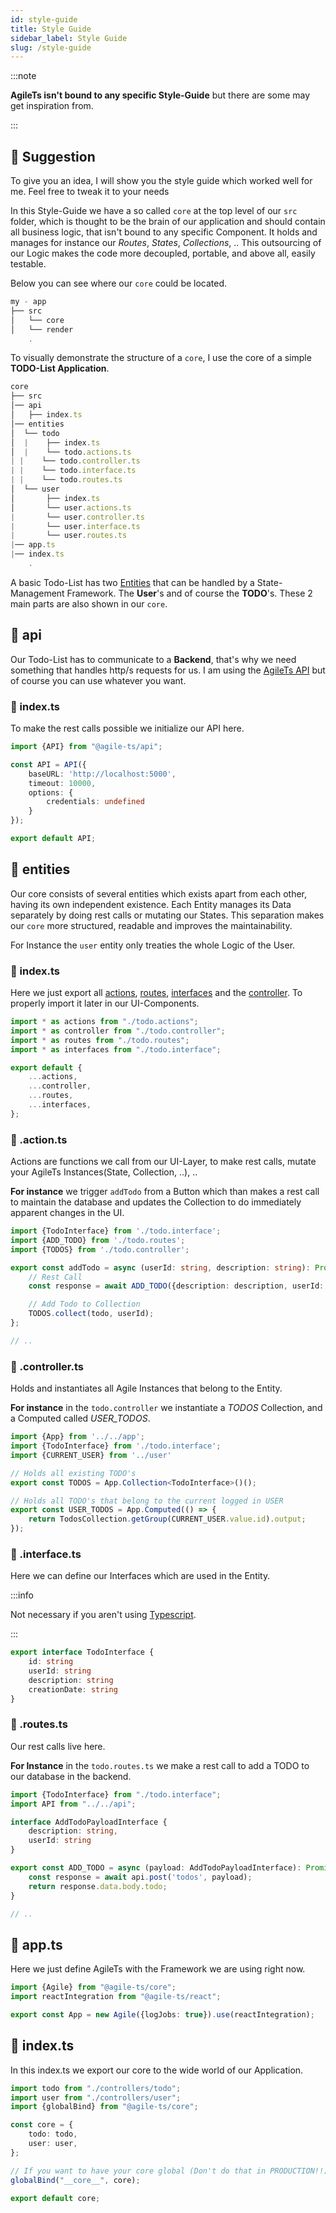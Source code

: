 ```yaml
---
id: style-guide 
title: Style Guide 
sidebar_label: Style Guide 
slug: /style-guide
---
```


:::note

**AgileTs isn't bound to any specific Style-Guide** but there are some may get inspiration from.


:::

## 🚀 Suggestion

To give you an idea, I will show you the style guide which worked well for me. Feel free to tweak it to your needs

In this Style-Guide we have a so called `core` at the top level of our `src` folder, which is thought to be the brain of
our application and should contain all business logic, that isn't bound to any specific Component. It holds and manages
for instance our _Routes_, _States_, _Collections_, .. This outsourcing of our Logic makes the code more decoupled,
portable, and above all, easily testable.

Below you can see where our `core` could be located.

```js {3} title="MyApp"
my - app
├── src
│   └── core
│   └── render
    .
```

To visually demonstrate the structure of a `core`, I use the core of a simple **TODO-List Application**.

```js title="TodoList-Core"
core
├── src
│── api
│   ├── index.ts
│── entities
│  └── todo
│  |    ├── index.ts
│  |    └── todo.actions.ts
| |    └── todo.controller.ts
| |    └── todo.interface.ts
| |    └── todo.routes.ts
│  └── user
│       ├── index.ts
│       └── user.actions.ts
|       └── user.controller.ts
|       └── user.interface.ts
|       └── user.routes.ts
|── app.ts
|── index.ts
    .
```

A basic Todo-List has two [Entities](#📁-entities) that can be handled by a State-Management Framework.
The **User**'s and of course the **TODO**'s. These 2 main parts are also shown in our `core`.

## 📁 api

Our Todo-List has to communicate to a **Backend**, that's why we need something that handles http/s requests for us. I
am using the [AgileTs API](../packages/api/Introduction.md) but of course you can use whatever you want. 

### 📝 index.ts

To make the rest calls possible we initialize our API here.

```ts title="index.ts"
import {API} from "@agile-ts/api";

const API = API({
    baseURL: 'http://localhost:5000',
    timeout: 10000,
    options: {
        credentials: undefined
    }
});

export default API;
```

## 📁 entities

Our core consists of several entities which exists apart from each other, having its own independent existence. Each
Entity manages its Data separately by doing rest calls or mutating our States. This separation makes our `core` more
structured, readable and improves the maintainability.

For Instance the `user` entity only treaties the whole Logic of the User.

### 📝 index.ts

Here we just export all [actions](#📝-.action.ts), [routes](#📝-.routes.ts), [interfaces](#📝-.interface.ts) and
the [controller](#📝-.controller.ts). To properly import it later in our UI-Components.

```ts title="index.ts in 📁todo"
import * as actions from "./todo.actions";
import * as controller from "./todo.controller";
import * as routes from "./todo.routes";
import * as interfaces from "./todo.interface";

export default {
    ...actions,
    ...controller,
    ...routes,
    ...interfaces,
};
```

### 📝 .action.ts

Actions are functions we call from our UI-Layer, 
to make rest calls, mutate your AgileTs Instances(State, Collection, ..), ..

**For instance** we trigger `addTodo` from a Button which than makes a rest call to maintain the database and updates
the Collection to do immediately apparent changes in the UI.

```ts title="todo.action.ts in 📁todo"
import {TodoInterface} from './todo.interface';
import {ADD_TODO} from './todo.routes';
import {TODOS} from './todo.controller';

export const addTodo = async (userId: string, description: string): Promise<void> => {
    // Rest Call
    const response = await ADD_TODO({description: description, userId: userId});

    // Add Todo to Collection
    TODOS.collect(todo, userId);
};

// ..

```

### 📝 .controller.ts

Holds and instantiates all Agile Instances that belong to the Entity.

**For instance** in the `todo.controller` we instantiate a _TODOS_ Collection, and a Computed called _USER_TODOS_.

```ts title="todo.controller.ts in 📁todo"
import {App} from '../../app';
import {TodoInterface} from './todo.interface';
import {CURRENT_USER} from '../user'

// Holds all existing TODO's
export const TODOS = App.Collection<TodoInterface>()();

// Holds all TODO's that belong to the current logged in USER
export const USER_TODOS = App.Computed(() => {
    return TodosCollection.getGroup(CURRENT_USER.value.id).output;
});
```

### 📝 .interface.ts

Here we can define our Interfaces which are used in the Entity.

:::info

Not necessary if you aren't using [Typescript](https://www.typescriptlang.org/).

:::

```ts title="todo.interface.ts in 📁todo"
export interface TodoInterface {
    id: string
    userId: string
    description: string
    creationDate: string
}

```

### 📝 .routes.ts

Our rest calls live here.

**For Instance** in the `todo.routes.ts` we make a rest call to add a TODO to our database in the backend.

```ts title="todo.routes.ts in 📁todo"
import {TodoInterface} from "./todo.interface";
import API from "../../api";

interface AddTodoPayloadInterface {
    description: string,
    userId: string
}

export const ADD_TODO = async (payload: AddTodoPayloadInterface): Promise<TodoInterface> => {
    const response = await api.post('todos', payload);
    return response.data.body.todo;
}

// ..

```

## 📝 app.ts

Here we just define AgileTs with the Framework we are using right now.

```ts title="app.ts"
import {Agile} from "@agile-ts/core";
import reactIntegration from "@agile-ts/react";

export const App = new Agile({logJobs: true}).use(reactIntegration);
```

## 📝 index.ts

In this index.ts we export our core to the wide world of our Application.

```ts title="index.ts"
import todo from "./controllers/todo";
import user from "./controllers/user";
import {globalBind} from "@agile-ts/core";

const core = {
    todo: todo,
    user: user,
};

// If you want to have your core global (Don't do that in PRODUCTION!!)
globalBind("__core__", core);

export default core;
```



